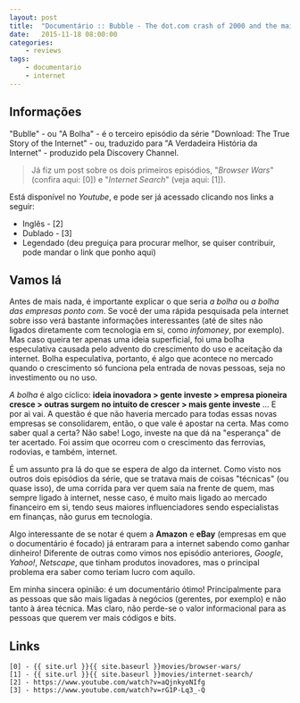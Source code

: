 ```yaml
---
layout: post
title:  "Documentário :: Bubble - The dot.com crash of 2000 and the mainstays of the Internet: Amazon.com and Ebay"
date:   2015-11-18 08:00:00
categories:
    - reviews
tags:
    - documentario
    - internet
---
```


## Informações

"Bublle" - ou "A Bolha" - é o terceiro episódio da série "Download: The True Story of the Internet" - ou, traduzido para "A Verdadeira História da Internet" - produzido pela Discovery Channel.

> Já fiz um post sobre os dois primeiros episódios, "*Browser Wars*" (confira aqui: [0]) e "*Internet Search*" (veja aqui: [1]).

Está disponível no *Youtube*, e pode ser já acessado clicando nos links a seguir:

* Inglês - [2]
* Dublado - [3]
* Legendado (deu preguiça para procurar melhor, se quiser contribuir, pode mandar o link que ponho aqui)

## Vamos lá

Antes de mais nada, é importante explicar o que seria *a bolha* ou *a bolha das empresas ponto com*. Se você der uma rápida pesquisada pela internet sobre isso verá bastante informações interessantes (até de sites não ligados diretamente com tecnologia em si, como *infomoney*, por exemplo). Mas caso queira ter apenas uma ideia superficial, foi uma bolha especulativa causada pelo advento do crescimento do uso e aceitação da internet. Bolha especulativa, portanto, é algo que acontece no mercado quando o crescimento só funciona pela entrada de novas pessoas, seja no investimento ou no uso.

*A bolha* é algo cíclico: **ideia inovadora > gente investe > empresa pioneira cresce > outras surgem no intuito de crescer > mais gente investe** ... E por ai vai. A questão é que não haveria mercado para todas essas novas empresas se consolidarem, então, o que vale é apostar na certa. Mas como saber qual a certa? Não sabe! Logo, investe na que dá na "esperança" de ter acertado. Foi assim que ocorreu com o crescimento das ferrovias, rodovias, e também, internet.

É um assunto pra lá do que se espera de algo da internet. Como visto nos outros dois episódios da série, que se tratava mais de coisas "técnicas" (ou quase isso), de uma corrida para ver quem saia na frente de quem, mas sempre ligado à internet, nesse caso, é muito mais ligado ao mercado financeiro em si, tendo seus maiores influenciadores sendo especialistas em finanças, não gurus em tecnologia.

Algo interessante de se notar é quem a **Amazon** e **eBay** (empresas em que o documentário é focado) já entraram para a internet sabendo como ganhar dinheiro! Diferente de outras como vimos nos episódio anteriores, *Google*, *Yahoo!*, *Netscape*, que tinham produtos inovadores, mas o principal problema era saber como teriam lucro com aquilo.

Em minha sincera opinião: é um documentário ótimo! Principalmente para as pessoas que são mais ligadas à negócios (gerentes, por exemplo) e não tanto à área técnica. Mas claro, não perde-se o valor informacional para as pessoas que querem ver mais códigos e bits.

## Links 

~~~
[0] - {{ site.url }}{{ site.baseurl }}movies/browser-wars/
[1] - {{ site.url }}{{ site.baseurl }}movies/internet-search/
[2] - https://www.youtube.com/watch?v=aQjnkyoNIfg
[3] - https://www.youtube.com/watch?v=rG1P-Lq3_-Q
~~~